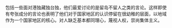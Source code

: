包括一些面对港独藏独台独，他们最爱讨论的是留岛不留人之类的言论。这样即使有夸张成分的言论也表明了他们对于国家地区的认识停留在很幼稚的层面，以地域作为一个国家地区的核心。对人缺乏基本都同理心，蔑视人权，崇尚集体主义。